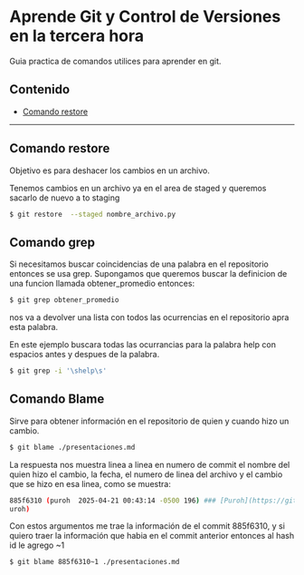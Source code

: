 # Aprende Git y Control de Versiones en la tercera  hora

Guia practica de comandos utilices para aprender en git.

## Contenido

- [Comando restore](#comando-restore)


---


## Comando restore

Objetivo es para deshacer los cambios en un archivo.

Tenemos cambios en un archivo ya en el area de staged y queremos sacarlo de nuevo a to staging
```bash
$ git restore  --staged nombre_archivo.py
```

## Comando grep

Si necesitamos buscar coincidencias de una palabra en el repositorio entonces se usa grep.
Supongamos que queremos buscar la definicion de una funcion llamada  obtener_promedio entonces:

```bash
$ git grep obtener_promedio
```
nos va a devolver una lista con todos las ocurrencias en el repositorio apra esta palabra.

En este ejemplo buscara todas las ocurrancias para la palabra help con espacios antes y despues de la palabra.
```bash
$ git grep -i '\shelp\s'
```
## Comando Blame

Sirve para obtener información en el repositorio de quien y cuando hizo un cambio.


```bash
$ git blame ./presentaciones.md
```
La respuesta nos muestra linea a linea en numero de commit el nombre del quien hizo el cambio, la fecha, el numero de linea del archivo y el cambio que se hizo en esa linea, como se muestra:

```bash
885f6310 (puroh  2025-04-21 00:43:14 -0500 196) ### [Puroh](https://github.com/p
uroh)
```

Con estos argumentos me trae la información de el commit  885f6310, y si quiero traer la información que habia en el commit anterior entonces al hash id le agrego ~1

```bash
$ git blame 885f6310~1 ./presentaciones.md
```
